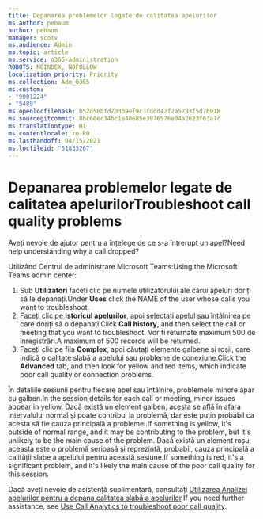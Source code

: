```yaml
---
title: Depanarea problemelor legate de calitatea apelurilor
ms.author: pebaum
author: pebaum
manager: scotv
ms.audience: Admin
ms.topic: article
ms.service: o365-administration
ROBOTS: NOINDEX, NOFOLLOW
localization_priority: Priority
ms.collection: Adm_O365
ms.custom:
- "9001224"
- "5489"
ms.openlocfilehash: b52d50bfd703b9ef9c3fddd42f2a5793f5d7b918
ms.sourcegitcommit: 8bc60ec34bc1e40685e3976576e04a2623f63a7c
ms.translationtype: HT
ms.contentlocale: ro-RO
ms.lasthandoff: 04/15/2021
ms.locfileid: "51833267"
---
```

# <a name="troubleshoot-call-quality-problems"></a><span data-ttu-id="9f588-102">Depanarea problemelor legate de calitatea apelurilor</span><span class="sxs-lookup"><span data-stu-id="9f588-102">Troubleshoot call quality problems</span></span>

<span data-ttu-id="9f588-103">Aveți nevoie de ajutor pentru a înțelege de ce s-a întrerupt un apel?</span><span class="sxs-lookup"><span data-stu-id="9f588-103">Need help understanding why a call dropped?</span></span>

<span data-ttu-id="9f588-104">Utilizând Centrul de administrare Microsoft Teams:</span><span class="sxs-lookup"><span data-stu-id="9f588-104">Using the Microsoft Teams admin center:</span></span>

1. <span data-ttu-id="9f588-105">Sub **Utilizatori** faceți clic pe numele utilizatorului ale cărui apeluri doriți să le depanați.</span><span class="sxs-lookup"><span data-stu-id="9f588-105">Under **Uses** click the NAME of the user whose calls you want to troubleshoot.</span></span>
2. <span data-ttu-id="9f588-106">Faceți clic pe **Istoricul apelurilor**, apoi selectați apelul sau întâlnirea pe care doriți să o depanați.</span><span class="sxs-lookup"><span data-stu-id="9f588-106">Click **Call history**, and then select the call or meeting that you want to troubleshoot.</span></span> <span data-ttu-id="9f588-107">Vor fi returnate maximum 500 de înregistrări.</span><span class="sxs-lookup"><span data-stu-id="9f588-107">A maximum of 500 records will be returned.</span></span>
3. <span data-ttu-id="9f588-108">Faceți clic pe fila **Complex**, apoi căutați elemente galbene și roșii, care indică o calitate slabă a apelului sau probleme de conexiune.</span><span class="sxs-lookup"><span data-stu-id="9f588-108">Click the **Advanced** tab, and then look for yellow and red items, which indicate poor call quality or connection problems.</span></span>

<span data-ttu-id="9f588-109">În detaliile sesiunii pentru fiecare apel sau întâlnire, problemele minore apar cu galben.</span><span class="sxs-lookup"><span data-stu-id="9f588-109">In the session details for each call or meeting, minor issues appear in yellow.</span></span> <span data-ttu-id="9f588-110">Dacă există un element galben, acesta se află în afara intervalului normal și poate contribui la problemă, dar este puțin probabil ca acesta să fie cauza principală a problemei.</span><span class="sxs-lookup"><span data-stu-id="9f588-110">If something is yellow, it's outside of normal range, and it may be contributing to the problem, but it's unlikely to be the main cause of the problem.</span></span> <span data-ttu-id="9f588-111">Dacă există un element roșu, aceasta este o problemă serioasă și reprezintă, probabil, cauza principală a calității slabe a apelului pentru această sesiune.</span><span class="sxs-lookup"><span data-stu-id="9f588-111">If something is red, it's a significant problem, and it's likely the main cause of the poor call quality for this session.</span></span>

<span data-ttu-id="9f588-112">Dacă aveți nevoie de asistență suplimentară, consultați [Utilizarea Analizei apelurilor pentru a depana calitatea slabă a apelurilor](https://docs.microsoft.com/microsoftteams/use-call-analytics-to-troubleshoot-poor-call-quality#troubleshoot-call-quality-problems-using-call-analytics).</span><span class="sxs-lookup"><span data-stu-id="9f588-112">If you need further assistance, see [Use Call Analytics to troubleshoot poor call quality](https://docs.microsoft.com/microsoftteams/use-call-analytics-to-troubleshoot-poor-call-quality#troubleshoot-call-quality-problems-using-call-analytics).</span></span>
